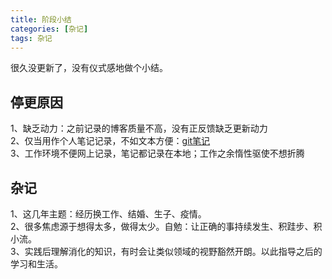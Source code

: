 ```yaml
---
title: 阶段小结
categories: [杂记]
tags: 杂记
---
```


很久没更新了，没有仪式感地做个小结。

## 停更原因

1、缺乏动力：之前记录的博客质量不高，没有正反馈缺乏更新动力  
2、仅当用作个人笔记记录，不如文本方便：[git笔记](https://github.com/xiaodongQ/devNoteBackup)  
3、工作环境不便网上记录，笔记都记录在本地；工作之余惰性驱使不想折腾

## 杂记

1、这几年主题：经历换工作、结婚、生子、疫情。  
2、很多焦虑源于想得太多，做得太少。自勉：让正确的事持续发生、积跬步、积小流。  
3、实践后理解消化的知识，有时会让类似领域的视野豁然开朗。以此指导之后的学习和生活。  
